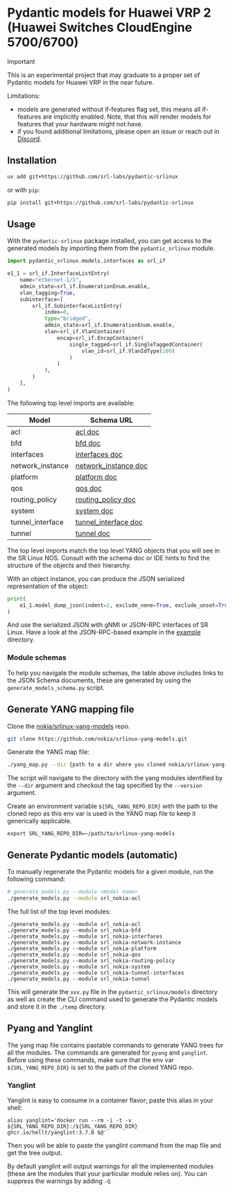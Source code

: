 # Pydantic models for Huawei VRP 2 (Huawei Switches CloudEngine 5700/6700)

> [!IMPORTANT]
> This is an experimental project that may graduate to a proper set of Pydantic models for Huawei VRP in the near future.
>
> Limitations:
>
> - models are generated without if-features flag set, this means all if-features are implicitly enabled. Note, that this will render models for features that your hardware might not have.
> - if you found additional limitations, please open an issue or reach out in [Discord](https://discord.gg/tZvgjQ6PZf).

## Installation

```bash
uv add git+https://github.com/srl-labs/pydantic-srlinux
```

or with `pip`:

```bash
pip install git+https://github.com/srl-labs/pydantic-srlinux
```

## Usage

With the `pydantic-srlinux` package installed, you can get access to the generated models by importing them from the `pydantic_srlinux` module.

```python
import pydantic_srlinux.models.interfaces as srl_if

e1_1 = srl_if.InterfaceListEntry(
    name="ethernet-1/1",
    admin_state=srl_if.EnumerationEnum.enable,
    vlan_tagging=True,
    subinterface=[
        srl_if.SubinterfaceListEntry(
            index=0,
            type="bridged",
            admin_state=srl_if.EnumerationEnum.enable,
            vlan=srl_if.VlanContainer(
                encap=srl_if.EncapContainer(
                    single_tagged=srl_if.SingleTaggedContainer(
                        vlan_id=srl_if.VlanIdType(100)
                    )
                )
            ),
        )
    ],
)
```

The following top level imports are available:

| Model            | Schema URL                                                                                                                                                                                        |
| ---------------- | ------------------------------------------------------------------------------------------------------------------------------------------------------------------------------------------------- |
| acl              | [acl doc](https://json-schema.app/view/%23?url=https%3A%2F%2Fraw.githubusercontent.com%2Fsrl-labs%2Fpydantic-srlinux%2Frefs%2Fheads%2Fmain%2Fschemas%2Facl_schema.json)                           |
| bfd              | [bfd doc](https://json-schema.app/view/%23?url=https%3A%2F%2Fraw.githubusercontent.com%2Fsrl-labs%2Fpydantic-srlinux%2Frefs%2Fheads%2Fmain%2Fschemas%2Fbfd_schema.json)                           |
| interfaces       | [interfaces doc](https://json-schema.app/view/%23?url=https%3A%2F%2Fraw.githubusercontent.com%2Fsrl-labs%2Fpydantic-srlinux%2Frefs%2Fheads%2Fmain%2Fschemas%2Finterfaces_schema.json)             |
| network_instance | [network_instance doc](https://json-schema.app/view/%23?url=https%3A%2F%2Fraw.githubusercontent.com%2Fsrl-labs%2Fpydantic-srlinux%2Frefs%2Fheads%2Fmain%2Fschemas%2Fnetwork_instance_schema.json) |
| platform         | [platform doc](https://json-schema.app/view/%23?url=https%3A%2F%2Fraw.githubusercontent.com%2Fsrl-labs%2Fpydantic-srlinux%2Frefs%2Fheads%2Fmain%2Fschemas%2Fplatform_schema.json)                 |
| qos              | [qos doc](https://json-schema.app/view/%23?url=https%3A%2F%2Fraw.githubusercontent.com%2Fsrl-labs%2Fpydantic-srlinux%2Frefs%2Fheads%2Fmain%2Fschemas%2Fqos_schema.json)                           |
| routing_policy   | [routing_policy doc](https://json-schema.app/view/%23?url=https%3A%2F%2Fraw.githubusercontent.com%2Fsrl-labs%2Fpydantic-srlinux%2Frefs%2Fheads%2Fmain%2Fschemas%2Frouting_policy_schema.json)     |
| system           | [system doc](https://json-schema.app/view/%23?url=https%3A%2F%2Fraw.githubusercontent.com%2Fsrl-labs%2Fpydantic-srlinux%2Frefs%2Fheads%2Fmain%2Fschemas%2Fsystem_schema.json)                     |
| tunnel_interface | [tunnel_interface doc](https://json-schema.app/view/%23?url=https%3A%2F%2Fraw.githubusercontent.com%2Fsrl-labs%2Fpydantic-srlinux%2Frefs%2Fheads%2Fmain%2Fschemas%2Ftunnel_interface_schema.json) |
| tunnel           | [tunnel doc](https://json-schema.app/view/%23?url=https%3A%2F%2Fraw.githubusercontent.com%2Fsrl-labs%2Fpydantic-srlinux%2Frefs%2Fheads%2Fmain%2Fschemas%2Ftunnel_schema.json)                     |

The top level imports match the top level YANG objects that you will see in the SR Linux NOS. Consult with the schema doc or IDE hints to find the structure of the objects and their hierarchy.

With an object instance, you can produce the JSON serialized representation of the object:

```python
print(
    e1_1.model_dump_json(indent=2, exclude_none=True, exclude_unset=True, by_alias=True)
)
```

And use the serialized JSON with gNMI or JSON-RPC interfaces of SR Linux. Have a look at the JSON-RPC-based example in the [example](example) directory.

### Module schemas

To help you navigate the module schemas, the table above includes links to the JSON Schema documents, these are generated by using the `generate_models_schema.py` script.

## Generate YANG mapping file

Clone the [nokia/srlinux-yang-models](https://github.com/nokia/srlinux-yang-models) repo.

```bash
git clone https://github.com/nokia/srlinux-yang-models.git
```

Generate the YANG map file:

```bash
./yang_map.py --dir {path to a dir where you cloned nokia/srlinux-yang-models} --version v24.10.1
```

The script will navigate to the directory with the yang modules identified by the `--dir` argument and checkout the tag specified by the `--version` argument.

Create an environment variable `${SRL_YANG_REPO_DIR}` with the path to the cloned repo as this env var is used in the YANG map file to keep it generically applicable.

```
export SRL_YANG_REPO_DIR=~/path/to/srlinux-yang-models
```

## Generate Pydantic models (automatic)

To manually regenerate the Pydantic models for a given module, run the following command:

```bash
# generate_models.py --module <model name>
./generate_models.py --module srl_nokia-acl
```

The full list of the top level modules:

```
./generate_models.py --module srl_nokia-acl
./generate_models.py --module srl_nokia-bfd
./generate_models.py --module srl_nokia-interfaces
./generate_models.py --module srl_nokia-network-instance
./generate_models.py --module srl_nokia-platform
./generate_models.py --module srl_nokia-qos
./generate_models.py --module srl_nokia-routing-policy
./generate_models.py --module srl_nokia-system
./generate_models.py --module srl_nokia-tunnel-interfaces
./generate_models.py --module srl_nokia-tunnel
```

This will generate the `xxx.py` file in the `pydantic_srlinux/models` directory as well as create the CLI command used to generate the Pydantic models and store it in the `./temp` directory.

## Pyang and Yanglint

The yang map file contains pastable commands to generate YANG trees for all the modules. The commands are generated for `pyang` and `yanglint`. Before using these commands, make sure that the env var `${SRL_YANG_REPO_DIR}` is set to the path of the cloned YANG repo.

### Yanglint

Yanglint is easy to consume in a container flavor; paste this alias in your shell:

```
alias yanglint='docker run --rm -i -t -v ${SRL_YANG_REPO_DIR}:/${SRL_YANG_REPO_DIR} ghcr.io/hellt/yanglint:3.7.8 $@'
```

Then you will be able to paste the yanglint command from the map file and get the tree output.

By default yanglint will output warnings for all the implemented modules (these are the modules that your particular module relies on). You can suppress the warnings by adding `-Q`
